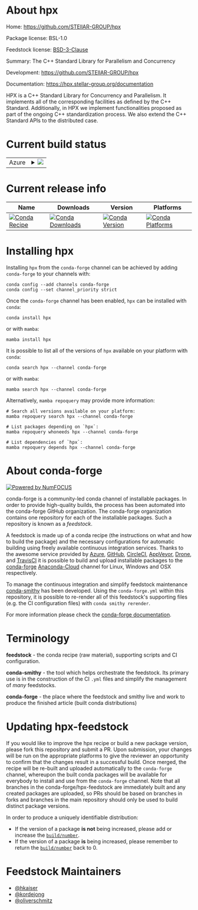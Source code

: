 About hpx
=========

Home: https://github.com/STEllAR-GROUP/hpx

Package license: BSL-1.0

Feedstock license: [BSD-3-Clause](https://github.com/conda-forge/hpx-feedstock/blob/main/LICENSE.txt)

Summary: The C++ Standard Library for Parallelism and Concurrency

Development: https://github.com/STEllAR-GROUP/hpx

Documentation: https://hpx.stellar-group.org/documentation

HPX is a C++ Standard Library for Concurrency and Parallelism. It implements all of the
corresponding facilities as defined by the C++ Standard. Additionally, in HPX we implement
functionalities proposed as part of the ongoing C++ standardization process. We also extend
the C++ Standard APIs to the distributed case.


Current build status
====================


<table>
    
  <tr>
    <td>Azure</td>
    <td>
      <details>
        <summary>
          <a href="https://dev.azure.com/conda-forge/feedstock-builds/_build/latest?definitionId=17801&branchName=main">
            <img src="https://dev.azure.com/conda-forge/feedstock-builds/_apis/build/status/hpx-feedstock?branchName=main">
          </a>
        </summary>
        <table>
          <thead><tr><th>Variant</th><th>Status</th></tr></thead>
          <tbody><tr>
              <td>linux_64</td>
              <td>
                <a href="https://dev.azure.com/conda-forge/feedstock-builds/_build/latest?definitionId=17801&branchName=main">
                  <img src="https://dev.azure.com/conda-forge/feedstock-builds/_apis/build/status/hpx-feedstock?branchName=main&jobName=linux&configuration=linux_64_" alt="variant">
                </a>
              </td>
            </tr><tr>
              <td>osx_64</td>
              <td>
                <a href="https://dev.azure.com/conda-forge/feedstock-builds/_build/latest?definitionId=17801&branchName=main">
                  <img src="https://dev.azure.com/conda-forge/feedstock-builds/_apis/build/status/hpx-feedstock?branchName=main&jobName=osx&configuration=osx_64_" alt="variant">
                </a>
              </td>
            </tr><tr>
              <td>win_64</td>
              <td>
                <a href="https://dev.azure.com/conda-forge/feedstock-builds/_build/latest?definitionId=17801&branchName=main">
                  <img src="https://dev.azure.com/conda-forge/feedstock-builds/_apis/build/status/hpx-feedstock?branchName=main&jobName=win&configuration=win_64_" alt="variant">
                </a>
              </td>
            </tr>
          </tbody>
        </table>
      </details>
    </td>
  </tr>
</table>

Current release info
====================

| Name | Downloads | Version | Platforms |
| --- | --- | --- | --- |
| [![Conda Recipe](https://img.shields.io/badge/recipe-hpx-green.svg)](https://anaconda.org/conda-forge/hpx) | [![Conda Downloads](https://img.shields.io/conda/dn/conda-forge/hpx.svg)](https://anaconda.org/conda-forge/hpx) | [![Conda Version](https://img.shields.io/conda/vn/conda-forge/hpx.svg)](https://anaconda.org/conda-forge/hpx) | [![Conda Platforms](https://img.shields.io/conda/pn/conda-forge/hpx.svg)](https://anaconda.org/conda-forge/hpx) |

Installing hpx
==============

Installing `hpx` from the `conda-forge` channel can be achieved by adding `conda-forge` to your channels with:

```
conda config --add channels conda-forge
conda config --set channel_priority strict
```

Once the `conda-forge` channel has been enabled, `hpx` can be installed with `conda`:

```
conda install hpx
```

or with `mamba`:

```
mamba install hpx
```

It is possible to list all of the versions of `hpx` available on your platform with `conda`:

```
conda search hpx --channel conda-forge
```

or with `mamba`:

```
mamba search hpx --channel conda-forge
```

Alternatively, `mamba repoquery` may provide more information:

```
# Search all versions available on your platform:
mamba repoquery search hpx --channel conda-forge

# List packages depending on `hpx`:
mamba repoquery whoneeds hpx --channel conda-forge

# List dependencies of `hpx`:
mamba repoquery depends hpx --channel conda-forge
```


About conda-forge
=================

[![Powered by
NumFOCUS](https://img.shields.io/badge/powered%20by-NumFOCUS-orange.svg?style=flat&colorA=E1523D&colorB=007D8A)](https://numfocus.org)

conda-forge is a community-led conda channel of installable packages.
In order to provide high-quality builds, the process has been automated into the
conda-forge GitHub organization. The conda-forge organization contains one repository
for each of the installable packages. Such a repository is known as a *feedstock*.

A feedstock is made up of a conda recipe (the instructions on what and how to build
the package) and the necessary configurations for automatic building using freely
available continuous integration services. Thanks to the awesome service provided by
[Azure](https://azure.microsoft.com/en-us/services/devops/), [GitHub](https://github.com/),
[CircleCI](https://circleci.com/), [AppVeyor](https://www.appveyor.com/),
[Drone](https://cloud.drone.io/welcome), and [TravisCI](https://travis-ci.com/)
it is possible to build and upload installable packages to the
[conda-forge](https://anaconda.org/conda-forge) [Anaconda-Cloud](https://anaconda.org/)
channel for Linux, Windows and OSX respectively.

To manage the continuous integration and simplify feedstock maintenance
[conda-smithy](https://github.com/conda-forge/conda-smithy) has been developed.
Using the ``conda-forge.yml`` within this repository, it is possible to re-render all of
this feedstock's supporting files (e.g. the CI configuration files) with ``conda smithy rerender``.

For more information please check the [conda-forge documentation](https://conda-forge.org/docs/).

Terminology
===========

**feedstock** - the conda recipe (raw material), supporting scripts and CI configuration.

**conda-smithy** - the tool which helps orchestrate the feedstock.
                   Its primary use is in the construction of the CI ``.yml`` files
                   and simplify the management of *many* feedstocks.

**conda-forge** - the place where the feedstock and smithy live and work to
                  produce the finished article (built conda distributions)


Updating hpx-feedstock
======================

If you would like to improve the hpx recipe or build a new
package version, please fork this repository and submit a PR. Upon submission,
your changes will be run on the appropriate platforms to give the reviewer an
opportunity to confirm that the changes result in a successful build. Once
merged, the recipe will be re-built and uploaded automatically to the
`conda-forge` channel, whereupon the built conda packages will be available for
everybody to install and use from the `conda-forge` channel.
Note that all branches in the conda-forge/hpx-feedstock are
immediately built and any created packages are uploaded, so PRs should be based
on branches in forks and branches in the main repository should only be used to
build distinct package versions.

In order to produce a uniquely identifiable distribution:
 * If the version of a package **is not** being increased, please add or increase
   the [``build/number``](https://docs.conda.io/projects/conda-build/en/latest/resources/define-metadata.html#build-number-and-string).
 * If the version of a package **is** being increased, please remember to return
   the [``build/number``](https://docs.conda.io/projects/conda-build/en/latest/resources/define-metadata.html#build-number-and-string)
   back to 0.

Feedstock Maintainers
=====================

* [@hkaiser](https://github.com/hkaiser/)
* [@kordejong](https://github.com/kordejong/)
* [@oliverschmitz](https://github.com/oliverschmitz/)

